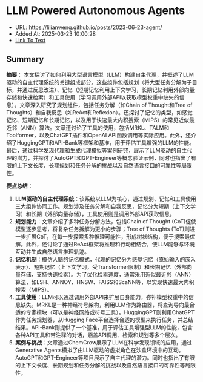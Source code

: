 # LLM Powered Autonomous Agents
- URL: https://lilianweng.github.io/posts/2023-06-23-agent/
- Added At: 2025-03-23 10:00:28
- [Link To Text](2025-03-23-llm-powered-autonomous-agents_raw.md)

## Summary
**摘要**：
本文探讨了如何利用大型语言模型（LLM）构建自主代理，并概述了LLM驱动的自主代理系统的关键组成部分。这些组件包括规划（将大型任务分解为子目标，并通过反思改进）、记忆（短期记忆利用上下文学习，长期记忆利用外部向量存储和快速检索）和工具使用（学习调用外部API以获取模型权重中缺失的信息）。文章深入研究了规划组件，包括任务分解（如Chain of Thought和Tree of Thoughts）和自我反思（如ReAct和Reflexion）。还探讨了记忆的类型，如感觉记忆、短期记忆和长期记忆，以及用于快速最大内积搜索（MIPS）的常见近似最近邻（ANN）算法。文章还讨论了工具的使用，包括MRKL、TALM和Toolformer，以及ChatGPT插件和OpenAI API函数调用等实际应用。此外，还介绍了HuggingGPT和API-Bank等框架和基准，用于评估工具增强的LLM的性能。最后，通过科学发现代理和生成代理模拟等案例研究，展示了LLM驱动的自主代理的潜力，并探讨了AutoGPT和GPT-Engineer等概念验证示例，同时也指出了有限的上下文长度、长期规划和任务分解的挑战以及自然语言接口的可靠性等局限性。

**要点总结**：

1.  **LLM驱动的自主代理系统**：该系统以LLM为核心，通过规划、记忆和工具使用三大组件协同工作。规划涉及任务分解和自我反思，记忆分为短期（上下文学习）和长期（外部向量存储），工具使用则是调用外部API获取信息。
2.  **规划能力**：文章介绍了多种任务分解方法，包括Chain of Thought (CoT)促使模型逐步思考，将复杂任务拆解为更小的步骤；Tree of Thoughts (ToT)则进一步扩展CoT，在每一步探索多种推理可能性，形成树状结构，便于搜索最优解。此外，还讨论了通过ReAct框架将推理和行动相结合，使LLM能够与环境互动并生成自然语言推理轨迹。
3.  **记忆机制**：模仿人脑的记忆模式，代理的记忆分为感觉记忆（原始输入的嵌入表示）、短期记忆（上下文学习，受Transformer限制）和长期记忆（外部向量存储，支持快速检索）。为了优化检索速度，通常采用近似最近邻（ANN）算法，如LSH、ANNOY、HNSW、FAISS和ScaNN等，以实现快速最大内积搜索（MIPS）。
4.  **工具使用**：LLM可以通过调用外部API来扩展自身能力，弥补模型权重中的信息缺失。MRKL是一种神经符号架构，利用LLM作为路由器，将查询导向最合适的专家模块（可以是神经网络或符号工具）。HuggingGPT则利用ChatGPT作为任务规划器，从Hugging Face平台选择合适的模型来执行任务，并总结结果。API-Bank则提供了一个基准，用于评估工具增强型LLM的性能，包含各种API工具和带注释的对话，涵盖API调用、检索和规划等多个层次。
5.  **案例与挑战**：文章通过ChemCrow展示了LLM在科学发现领域的应用，通过Generative Agents模拟了由LLM驱动的虚拟角色在沙盒环境中的互动。AutoGPT和GPT-Engineer等项目展示了自主代理的潜力。同时也指出了有限的上下文长度、长期规划和任务分解的挑战以及自然语言接口的可靠性等局限性。

